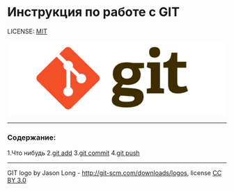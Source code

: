 # Инструкция по работе с GIT

LICENSE: [MIT](./license.md)

![git-logo](./git-logo.png)

---
### Содержание:
1.Что нибудь
2.[git add](./add.md)
3.[git commit](./commit.md)
4.[git push](./push.md)

---

GIT logo by Jason Long - http://git-scm.com/downloads/logos, license [CC BY 3.0](creativecommons.org/licenses/by/3.0/)

[def]: ./commit.md